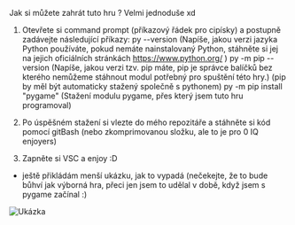 Jak si můžete zahrát tuto hru ? Velmi jednoduše xd

1) Otevřete si command prompt (příkazový řádek pro cipísky) a postupně zadávejte následující příkazy:
   py --version (Napíše, jakou verzi jazyka Python používáte, pokud nemáte nainstalovaný Python, stáhněte si jej na jejich oficiálních stránkách https://www.python.org/ )
   py -m pip --version (Napíše, jakou verzi tzv. pip máte, pip je správce balíčků bez kterého nemůžeme stáhnout modul potřebný pro spuštění této hry.)
                       (pip by měl být automaticky stažený společně s pythonem)
   py -m pip install "pygame" (Stažení modulu pygame, přes který jsem tuto hru programoval)

2) Po úspěšném stažení si vlezte do mého repozitáře a stáhněte si kód pomocí gitBash (nebo zkomprimovanou složku, ale to je pro 0 IQ enjoyers)
3) Zapněte si VSC a enjoy :D


+ ještě přikládám menší ukázku, jak to vypadá (nečekejte, že to bude bůhví jak výborná hra, přeci jen jsem to udělal v době, když jsem s pygame začínal :)


![Ukázka](https://github.com/ondrejfila6969/Gamesa/assets/114986357/1c97eb3e-e870-4ae8-b200-05e4454653d1)
